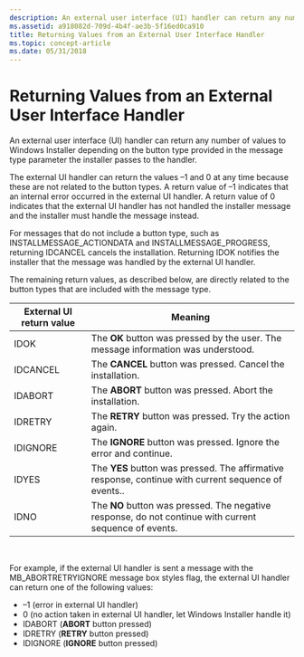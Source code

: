 ```yaml
---
description: An external user interface (UI) handler can return any number of values to Windows Installer depending on the button type provided in the message type parameter the installer passes to the handler.
ms.assetid: a918082d-709d-4b4f-ae3b-5f16ed0ca910
title: Returning Values from an External User Interface Handler
ms.topic: concept-article
ms.date: 05/31/2018
---
```


# Returning Values from an External User Interface Handler

An external user interface (UI) handler can return any number of values to Windows Installer depending on the button type provided in the message type parameter the installer passes to the handler.

The external UI handler can return the values –1 and 0 at any time because these are not related to the button types. A return value of –1 indicates that an internal error occurred in the external UI handler. A return value of 0 indicates that the external UI handler has not handled the installer message and the installer must handle the message instead.

For messages that do not include a button type, such as INSTALLMESSAGE\_ACTIONDATA and INSTALLMESSAGE\_PROGRESS, returning IDCANCEL cancels the installation. Returning IDOK notifies the installer that the message was handled by the external UI handler.

The remaining return values, as described below, are directly related to the button types that are included with the message type.



| External UI return value | Meaning                                                                                                |
|--------------------------|--------------------------------------------------------------------------------------------------------|
| IDOK                     | The **OK** button was pressed by the user. The message information was understood.                     |
| IDCANCEL                 | The **CANCEL** button was pressed. Cancel the installation.                                            |
| IDABORT                  | The **ABORT** button was pressed. Abort the installation.                                              |
| IDRETRY                  | The **RETRY** button was pressed. Try the action again.                                                |
| IDIGNORE                 | The **IGNORE** button was pressed. Ignore the error and continue.                                      |
| IDYES                    | The **YES** button was pressed. The affirmative response, continue with current sequence of events..   |
| IDNO                     | The **NO** button was pressed. The negative response, do not continue with current sequence of events. |



 

For example, if the external UI handler is sent a message with the MB\_ABORTRETRYIGNORE message box styles flag, the external UI handler can return one of the following values:

-   –1 (error in external UI handler)
-   0 (no action taken in external UI handler, let Windows Installer handle it)
-   IDABORT (**ABORT** button pressed)
-   IDRETRY (**RETRY** button pressed)
-   IDIGNORE (**IGNORE** button pressed)

 

 



